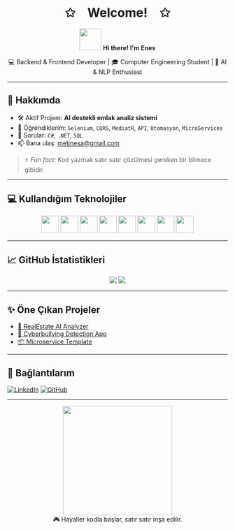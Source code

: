 <h1 align="center">✩ Welcome! ✩</h1>

<p align="center">
  <img src="https://media.giphy.com/media/hvRJCLFzcasrR4ia7z/giphy.gif" width="50"/> 
  <strong>Hi there! I'm Enes</strong>  
</p>

<p align="center">
  💻 Backend & Frontend Developer | 🎓 Computer Engineering Student | 🧠 AI & NLP Enthusiast  
</p>

---

## 🚀 Hakkımda

- 🛠️ Aktif Projem: **AI destekli emlak analiz sistemi**
- 🌱 Öğrendiklerim: `Selenium`, `CQRS`, `MediatR`, `API`, `Otomasyon`, `MicroServices`
- 💬 Sorular: `C#`, `.NET`, `SQL`
- 📫 Bana ulaş: [metinesa@gmail.com](mailto:metinesa@gmail.com)

> ⚡ *Fun fact:* Kod yazmak satır satır çözülmesi gereken bir bilmece gibidir.

---

## 💻 Kullandığım Teknolojiler

<p align="center">
  <img src="https://cdn.jsdelivr.net/gh/devicons/devicon/icons/csharp/csharp-original.svg" width="40" />
  <img src="https://cdn.jsdelivr.net/gh/devicons/devicon/icons/dot-net/dot-net-original.svg" width="40"/>
  <img src="https://cdn.jsdelivr.net/gh/devicons/devicon/icons/javascript/javascript-original.svg" width="40"/>
  <img src="https://cdn.jsdelivr.net/gh/devicons/devicon/icons/sqlite/sqlite-original.svg" width="40"/>
  <img src="https://cdn.jsdelivr.net/gh/devicons/devicon/icons/java/java-original.svg" width="40"/>
  <img src="https://cdn.jsdelivr.net/gh/devicons/devicon/icons/python/python-original.svg" width="40"/>
  <img src="https://cdn.jsdelivr.net/gh/devicons/devicon/icons/html5/html5-original.svg" width="40"/>
  <img src="https://cdn.jsdelivr.net/gh/devicons/devicon/icons/linux/linux-original.svg" width="40"/>
</p>

---

## 📈 GitHub İstatistikleri

<p align="center">
  <img src="https://github-readme-stats.vercel.app/api?username=EnesSamaa&show_icons=true&theme=radical" />
  <img src="https://github-readme-stats.vercel.app/api/top-langs/?username=EnesSamaa&layout=compact&theme=radical" />
</p>

---

## ✨ Öne Çıkan Projeler

- [🏡 RealEstate AI Analyzer](https://github.com/EnesSamaa/realestate-ai)
- [🤖 Cyberbullying Detection App](https://github.com/EnesSamaa/cyberbully-guard)
- [📦 Microservice Template](https://github.com/EnesSamaa/microservice-starter)

---

## 🤝 Bağlantılarım

[![LinkedIn](https://img.shields.io/badge/LinkedIn-Tolga%20Konat-blue?logo=linkedin&style=for-the-badge)](https://www.linkedin.com/in/tolgakonat)
[![GitHub](https://img.shields.io/badge/GitHub-EnesSamaa-black?logo=github&style=for-the-badge)](https://github.com/EnesSamaa)

---

<p align="center">
  <img src="https://raw.githubusercontent.com/abhisheknaiidu/abhisheknaiidu/master/code.gif" width="250">
  <br/> 🎮 Hayaller kodla başlar, satır satır inşa edilir.
</p>
